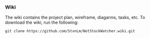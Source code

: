### Wiki
The wiki contains the project plan, wireframe, diagarms, tasks, etc.
To download the wiki, run the following:
```
git clone https://github.com/StvnLm/NotStockWatcher.wiki.git
```
